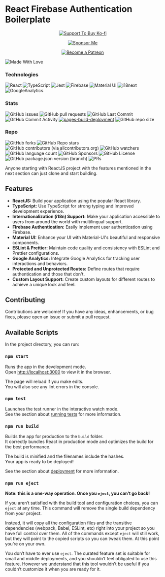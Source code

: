 # React Firebase Authentication Boilerplate

<div align='center'>

[![](https://img.shields.io/badge/Ko_fi-FF5E5B?style=for-the-badge&logo=Ko-fi&logoColor=white 'Support To Buy Ko-fi')](https://coffee.010pixel.com)

[![](https://img.shields.io/badge/Buy_Me_A_Coffee-FFDD00?style=for-the-badge&logo=buy-me-a-coffee&logoColor=black 'Sponsor Me')](https://github.com/sponsors/010pixel)

[![](https://img.shields.io/badge/Patreon-F96854?style=for-the-badge&logo=Patreon&logoColor=white 'Become a Patreon')](https://patreon.com/010pixel)

</div>

![Made With Love](https://img.shields.io/badge/Made%20With-Love-orangered.svg)

### Technologies

![React](https://img.shields.io/badge/React-18.x-0a7ea4.svg)
![TypeScript](https://img.shields.io/badge/TypeScript-4.x-blue.svg)
![Jest](https://img.shields.io/badge/Jest-5.x-limegreen.svg)
![Firebase](https://img.shields.io/badge/Firebase-10.x-yellow.svg)
![Material UI](https://img.shields.io/badge/Material%20UI-5.x-blueviolet.svg)
![i18next](https://img.shields.io/badge/i18next-22.x-green.svg)
![GoogleAnalytics](https://img.shields.io/badge/react%20ga4-2.x-orange.svg)

### Stats

![GitHub issues](https://img.shields.io/github/issues/010pixel/reactjs-firebase-auth-boilerplate)
![GitHub pull requests](https://img.shields.io/github/issues-pr/010pixel/reactjs-firebase-auth-boilerplate)
![GitHub Last Commit](https://img.shields.io/github/last-commit/010pixel/reactjs-firebase-auth-boilerplate)
![GitHub Commit Activity](https://img.shields.io/github/commit-activity/m/010pixel/reactjs-firebase-auth-boilerplate)
[![pages-build-deployment](https://github.com/010pixel/reactjs-firebase-auth-boilerplate/actions/workflows/pages/pages-build-deployment/badge.svg?branch=main)](https://github.com/010pixel/reactjs-firebase-auth-boilerplate/actions/workflows/pages/pages-build-deployment)
![GitHub repo size](https://img.shields.io/github/repo-size/010pixel/reactjs-firebase-auth-boilerplate)

### Repo

![GitHub forks](https://img.shields.io/github/forks/010pixel/reactjs-firebase-auth-boilerplate)
![GitHub Repo stars](https://img.shields.io/github/stars/010pixel/reactjs-firebase-auth-boilerplate)
![GitHub contributors (via allcontributors.org)](https://img.shields.io/github/all-contributors/010pixel/reactjs-firebase-auth-boilerplate/main)
![GitHub watchers](https://img.shields.io/github/watchers/010pixel/reactjs-firebase-auth-boilerplate)
![GitHub language count](https://img.shields.io/github/languages/count/010pixel/reactjs-firebase-auth-boilerplate)
![GitHub Sponsors](https://img.shields.io/github/sponsors/010pixel)
![GitHub License](https://img.shields.io/github/license/010pixel/reactjs-firebase-auth-boilerplate)
![GitHub package.json version (branch)](https://img.shields.io/github/package-json/v/010pixel/reactjs-firebase-auth-boilerplate/main)
![PRs](https://img.shields.io/badge/PRs-Welcome-green.svg)

Anyone starting with ReactJS project with the features mentioned in the next section can just clone and start building.

## Features

- **ReactJS:** Build your application using the popular React library.
- **TypeScript:** Use TypeScript for strong typing and improved development experience.
- **Internationalization (i18n) Support:** Make your application accessible to users from around the world with multilingual support.
- **Firebase Authentication:** Easily implement user authentication using Firebase.
- **Material UI:** Enhance your UI with Material-UI's beautiful and responsive components.
- **ESLint & Prettier:** Maintain code quality and consistency with ESLint and Prettier configurations.
- **Google Analytics:** Integrate Google Analytics for tracking user interactions and behaviors.
- **Protected and Unprotected Routes:** Define routes that require authentication and those that don't.
- **Custom Layout Support:** Create custom layouts for different routes to achieve a unique look and feel.

## Contributing

Contributions are welcome! If you have any ideas, enhancements, or bug fixes, please open an issue or submit a pull request.

## Available Scripts

In the project directory, you can run:

### `npm start`

Runs the app in the development mode.\
Open [http://localhost:3000](http://localhost:3000) to view it in the browser.

The page will reload if you make edits.\
You will also see any lint errors in the console.

### `npm test`

Launches the test runner in the interactive watch mode.\
See the section about [running tests](https://facebook.github.io/create-react-app/docs/running-tests) for more information.

### `npm run build`

Builds the app for production to the `build` folder.\
It correctly bundles React in production mode and optimizes the build for the best performance.

The build is minified and the filenames include the hashes.\
Your app is ready to be deployed!

See the section about [deployment](https://facebook.github.io/create-react-app/docs/deployment) for more information.

### `npm run eject`

**Note: this is a one-way operation. Once you `eject`, you can’t go back!**

If you aren’t satisfied with the build tool and configuration choices, you can `eject` at any time. This command will remove the single build dependency from your project.

Instead, it will copy all the configuration files and the transitive dependencies (webpack, Babel, ESLint, etc) right into your project so you have full control over them. All of the commands except `eject` will still work, but they will point to the copied scripts so you can tweak them. At this point you’re on your own.

You don’t have to ever use `eject`. The curated feature set is suitable for small and middle deployments, and you shouldn’t feel obligated to use this feature. However we understand that this tool wouldn’t be useful if you couldn’t customize it when you are ready for it.
